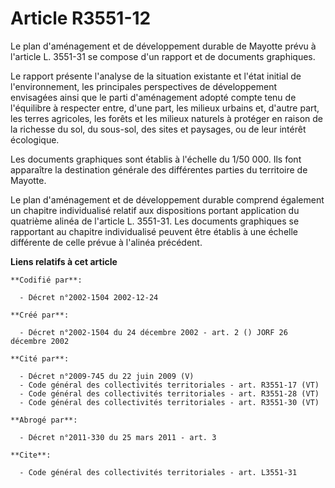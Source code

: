 # Article R3551-12

Le plan d'aménagement et de développement durable de Mayotte prévu à l'article L. 3551-31 se compose d'un rapport et de
documents graphiques.

Le rapport présente l'analyse de la situation existante et l'état initial de l'environnement, les principales perspectives de
développement envisagées ainsi que le parti d'aménagement adopté compte tenu de l'équilibre à respecter entre, d'une part,
les milieux urbains et, d'autre part, les terres agricoles, les forêts et les milieux naturels à protéger en raison de la
richesse du sol, du sous-sol, des sites et paysages, ou de leur intérêt écologique.

Les documents graphiques sont établis à l'échelle du 1/50 000. Ils font apparaître la destination générale des différentes
parties du territoire de Mayotte.

Le plan d'aménagement et de développement durable comprend également un chapitre individualisé relatif aux dispositions
portant application du quatrième alinéa de l'article L. 3551-31. Les documents graphiques se rapportant au chapitre
individualisé peuvent être établis à une échelle différente de celle prévue à l'alinéa précédent.

**Liens relatifs à cet article**

	**Codifié par**:

	  - Décret n°2002-1504 2002-12-24

	**Créé par**:

	  - Décret n°2002-1504 du 24 décembre 2002 - art. 2 () JORF 26 décembre 2002

	**Cité par**:

	  - Décret n°2009-745 du 22 juin 2009 (V)
	  - Code général des collectivités territoriales - art. R3551-17 (VT)
	  - Code général des collectivités territoriales - art. R3551-28 (VT)
	  - Code général des collectivités territoriales - art. R3551-30 (VT)

	**Abrogé par**:

	  - Décret n°2011-330 du 25 mars 2011 - art. 3

	**Cite**:

	  - Code général des collectivités territoriales - art. L3551-31

